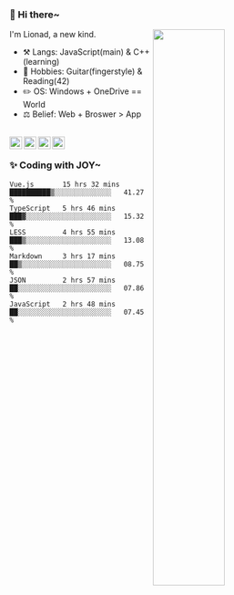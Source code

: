 ### 👋 Hi there~

[<img align="right" width="50%" src="https://github-readme-stats.vercel.app/api?username=Lionad-Morotar&show_icons=true">](https://metrics.lecoq.io/Lionad-Morotar?template=classic)

I'm Lionad, a new kind.

- ⚒️ Langs: JavaScript(main) & C++(learning)
- 🎨 Hobbies: Guitar(fingerstyle) & Reading(42)
- ✏️ OS: Windows + OneDrive == World
- ⚖️ Belief: Web + Broswer > App

<br />

<a href="https://www.lionad.art">
  <img align="left" alt="lionad-art" width="22px" src="https://cdn.jsdelivr.net/npm/simple-icons@3.1.0/icons/wordpress.svg" />
</a>
<a href="#1806234223">
  <img align="left" alt="1806234223" width="22px" src="https://cdn.jsdelivr.net/npm/simple-icons@3.1.0/icons/tencentqq.svg" />
</a>
<a href="https://www.zhihu.com/people/Lionad">
  <img align="left" alt="132yse" width="22px" src="https://cdn.jsdelivr.net/npm/simple-icons@3.1.0/icons/zhihu.svg" />
</a>
<a href="https://github.com/Lionad-Morotar">
  <img align="left" alt="yisar" width="22px" src="https://cdn.jsdelivr.net/npm/simple-icons@3.1.0/icons/github.svg" />
</a>

<br />

### ✨ Coding with JOY~

<!--START_SECTION:waka-->

```text
Vue.js       15 hrs 32 mins  ██████████▒░░░░░░░░░░░░░░   41.27 %
TypeScript   5 hrs 46 mins   ███▓░░░░░░░░░░░░░░░░░░░░░   15.32 %
LESS         4 hrs 55 mins   ███▒░░░░░░░░░░░░░░░░░░░░░   13.08 %
Markdown     3 hrs 17 mins   ██▒░░░░░░░░░░░░░░░░░░░░░░   08.75 %
JSON         2 hrs 57 mins   ██░░░░░░░░░░░░░░░░░░░░░░░   07.86 %
JavaScript   2 hrs 48 mins   ██░░░░░░░░░░░░░░░░░░░░░░░   07.45 %
```

<!--END_SECTION:waka-->
